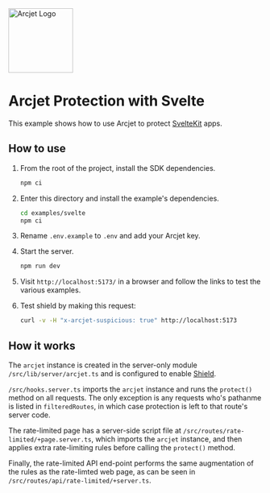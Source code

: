 <a href="https://arcjet.com" target="_arcjet-home">
  <picture>
    <source media="(prefers-color-scheme: dark)" srcset="https://arcjet.com/arcjet-logo-minimal-dark-mark-all.svg">
    <img src="https://arcjet.com/arcjet-logo-minimal-light-mark-all.svg" alt="Arcjet Logo" height="128" width="auto">
  </picture>
</a>

# Arcjet Protection with Svelte

This example shows how to use Arcjet to protect [SvelteKit](https://kit.svelte.dev/) apps.

## How to use

1. From the root of the project, install the SDK dependencies.

   ```bash
   npm ci
   ```

2. Enter this directory and install the example's dependencies.

   ```bash
   cd examples/svelte
   npm ci
   ```

3. Rename `.env.example` to `.env` and add your Arcjet key.

4. Start the server.

   ```bash
   npm run dev
   ```

5. Visit `http://localhost:5173/` in a browser and follow the links to test the various examples.

6. Test shield by making this request:

   ```bash
   curl -v -H "x-arcjet-suspicious: true" http://localhost:5173
   ```

## How it works

The `arcjet` instance is created in the server-only module `/src/lib/server/arcjet.ts` and is configured to enable [Shield](https://docs.arcjet.com/shield).

`/src/hooks.server.ts` imports the `arcjet` instance and runs the `protect()` method on all requests. The only exception is any requests who's pathanme is listed in `filteredRoutes`, in which case protection is left to that route's server code.

The rate-limited page has a server-side script file at `/src/routes/rate-limited/+page.server.ts`, which imports the `arcjet` instance, and then applies extra rate-limiting rules before calling the `protect()` method.

Finally, the rate-limited API end-point performs the same augmentation of the rules as the rate-limted web page, as can be seen in `/src/routes/api/rate-limited/+server.ts`.
